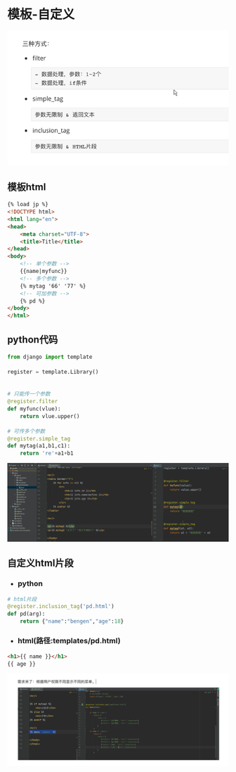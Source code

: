 # 模板-自定义

![image-20230531001008050](./assets/image-20230531001008050.png)

## 模板html

```html
{% load jp %}
<!DOCTYPE html>
<html lang="en">
<head>
    <meta charset="UTF-8">
    <title>Title</title>
</head>
<body>
    <!-- 单个参数 -->
    {{name|myfunc}}
    <!-- 多个参数 -->
    {% mytag '66' '77' %}
    <!-- 可加参数 -->
    {% pd %}
</body>
</html>
```

## python代码

```py
from django import template

register = template.Library()


# 只能传一个参数
@register.filter
def myfunc(vlue):
    return vlue.upper()

# 可传多个参数
@register.simple_tag
def mytag(a1,b1,c1):
    return 're'+a1+b1
```

![image-20230530233522243](./assets/image-20230530233522243.png)

## 自定义html片段

- ### python

```py
# html片段
@register.inclusion_tag('pd.html')
def pd(arg):
    return {"name":"bengen","age":18}
```

- ### html(路径:templates/pd.html)

```html
<h1>{{ name }}</h1>
{{ age }}
```

![image-20230531001532937](./assets/image-20230531001532937.png)